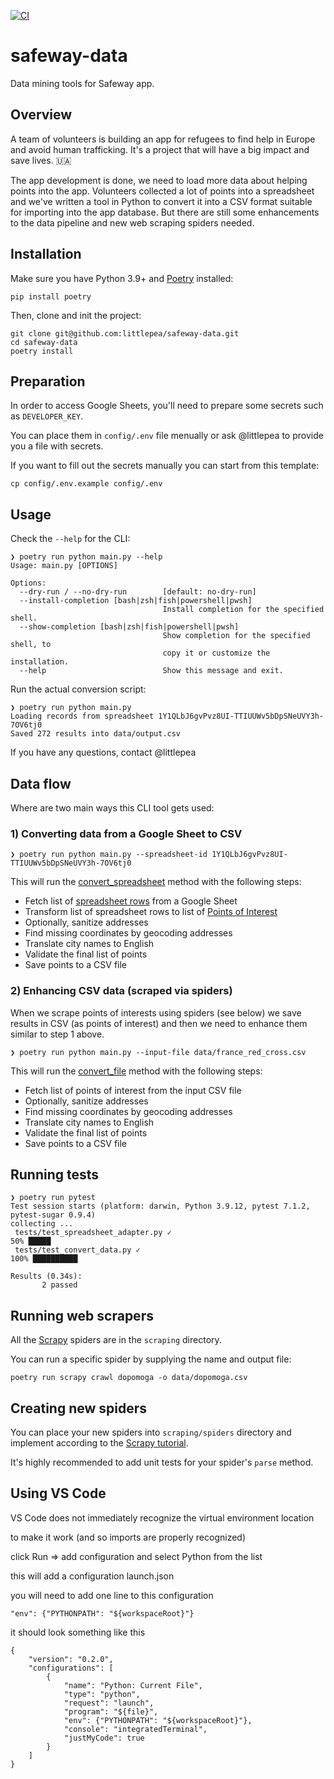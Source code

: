 [![CI](https://github.com/safe-refuge/safeway-data/actions/workflows/test.yml/badge.svg)](https://github.com/safe-refuge/safeway-data/actions/workflows/test.yml)

# safeway-data

Data mining tools for Safeway app.

## Overview

A team of volunteers is building an app for refugees to find help in Europe and avoid human trafficking. It's a project that will have a big impact and save lives. 🇺🇦

The app development is done, we need to load more data about helping points into the app.
Volunteers collected a lot of points into a spreadsheet and we've written a tool in Python to convert it into a CSV format suitable for importing into the app database.
But there are still some enhancements to the data pipeline and new web scraping spiders needed.

## Installation

Make sure you have Python 3.9+ and [Poetry](https://python-poetry.org/docs/) installed:

```shell
pip install poetry
```

Then, clone and init the project:

```shell
git clone git@github.com:littlepea/safeway-data.git
cd safeway-data
poetry install
```

## Preparation

In order to access Google Sheets, you'll need to prepare some secrets such as `DEVELOPER_KEY`.

You can place them in `config/.env` file menually or ask @littlepea to provide you a file with secrets.

If you want to fill out the secrets manually you can start from this template:

```shell
cp config/.env.example config/.env
```

## Usage

Check the `--help` for the CLI:

```shell
❯ poetry run python main.py --help
Usage: main.py [OPTIONS]

Options:
  --dry-run / --no-dry-run        [default: no-dry-run]
  --install-completion [bash|zsh|fish|powershell|pwsh]
                                  Install completion for the specified shell.
  --show-completion [bash|zsh|fish|powershell|pwsh]
                                  Show completion for the specified shell, to
                                  copy it or customize the installation.
  --help                          Show this message and exit.
```

Run the actual conversion script:

```shell
❯ poetry run python main.py          
Loading records from spreadsheet 1Y1QLbJ6gvPvz8UI-TTIUUWv5bDpSNeUVY3h-7OV6tj0
Saved 272 results into data/output.csv
```

If you have any questions, contact @littlepea

## Data flow

Where are two main ways this CLI tool gets used:

### 1) Converting data from a Google Sheet to CSV

```shell
❯ poetry run python main.py --spreadsheet-id 1Y1QLbJ6gvPvz8UI-TTIUUWv5bDpSNeUVY3h-7OV6tj0
```

This will run the [convert_spreadsheet](usecases/convert_data.py#L45) 
method with the following steps:

* Fetch list of [spreadsheet rows](models/spreadsheet_row.py) from a Google Sheet
* Transform list of spreadsheet rows to list of [Points of Interest](models/point_of_interest.py)
* Optionally, sanitize addresses
* Find missing coordinates by geocoding addresses
* Translate city names to English
* Validate the final list of points
* Save points to a CSV file

### 2) Enhancing CSV data (scraped via spiders)

When we scrape points of interests using spiders (see below) we save results in CSV (as points of interest) 
and then we need to enhance them similar to step 1 above. 

```shell
❯ poetry run python main.py --input-file data/france_red_cross.csv
```

This will run the [convert_file](usecases/convert_data.py#L78) 
method with the following steps:

* Fetch list of points of interest from the input CSV file
* Optionally, sanitize addresses
* Find missing coordinates by geocoding addresses
* Translate city names to English
* Validate the final list of points
* Save points to a CSV file

## Running tests

```shell
❯ poetry run pytest
Test session starts (platform: darwin, Python 3.9.12, pytest 7.1.2, pytest-sugar 0.9.4)
collecting ... 
 tests/test_spreadsheet_adapter.py ✓                                                                                                                                                                      50% █████     
 tests/test_convert_data.py ✓                                                                                                                                                                            100% ██████████

Results (0.34s):
       2 passed
```

## Running web scrapers

All the [Scrapy](https://docs.scrapy.org/) spiders are in the `scraping` directory.

You can run a specific spider by supplying the name and output file:

```shell
poetry run scrapy crawl dopomoga -o data/dopomoga.csv
```

## Creating new spiders

You can place your new spiders into `scraping/spiders` directory and implement according 
to the [Scrapy tutorial](https://docs.scrapy.org/en/latest/intro/tutorial.html).

It's highly recommended to add unit tests for your spider's `parse` method.

## Using VS Code

VS Code does not immediately recognize the virtual environment location

to make it work (and so imports are properly recognized)

click Run => add configuration  and select Python from the list

this will add a configuration launch.json

you will need to add one line to this configuration

```
"env": {"PYTHONPATH": "${workspaceRoot}"}
```

it should look something like this

```
{
    "version": "0.2.0",
    "configurations": [
        {
            "name": "Python: Current File",
            "type": "python",
            "request": "launch",
            "program": "${file}",
            "env": {"PYTHONPATH": "${workspaceRoot}"},
            "console": "integratedTerminal",
            "justMyCode": true
        }
    ]
}
```
